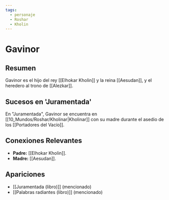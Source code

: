 ```yaml
---
tags:
  - personaje
  - Roshar
  - Kholin
---
```


# Gavinor

## Resumen
Gavinor es el hijo del rey [[Elhokar Kholin]] y la reina [[Aesudan]], y el heredero al trono de [[Alezkar]].

## Sucesos en 'Juramentada'
En "Juramentada", Gavinor se encuentra en [[10_Mundos/Roshar/Kholinar|Kholinar]] con su madre durante el asedio de los [[Portadores del Vacío]].

## Conexiones Relevantes
* **Padre:** [[Elhokar Kholin]].
* **Madre:** [[Aesudan]].

## Apariciones
* [[Juramentada (libro)]] (mencionado)
* [[Palabras radiantes (libro)]] (mencionado)
